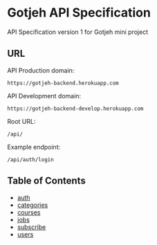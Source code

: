 # Gotjeh API Specification

API Specification version 1 for Gotjeh mini project

## URL

API Production domain:

`https://gotjeh-backend.herokuapp.com`

API Development domain:

`https://gotjeh-backend-develop.herokuapp.com`

Root URL:

`/api/`

Example endpoint:

`/api/auth/login`

## Table of Contents
- [auth](auth/README.md)
- [categories](auth/README.md)
- [courses](courses/README.md)
- [jobs](jobs/README.md)
- [subscribe](subscribe/README.md)
- [users](users/README.md)